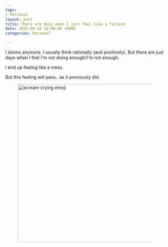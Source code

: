 ```yaml
---
tags:
- Personal
layout: post
title: There are days when I just feel like a failure
date: 2022-09-18 16:00:00 +0000
categories: Personal

---
```

I dunno anymore. I usually think rationally (and positively). But there are just days when I feel I'm not doing enough/I'm not enough.

I end up feeling like a mess.

But this feeling will pass.. as it previously did.

<figure><img src="https://cdn.discordapp.com/attachments/993410728088305734/1021350699134627860/unknown.png" alt="scream crying emoji" style="width:500px;"> <figcaption></figcaption> </figure>